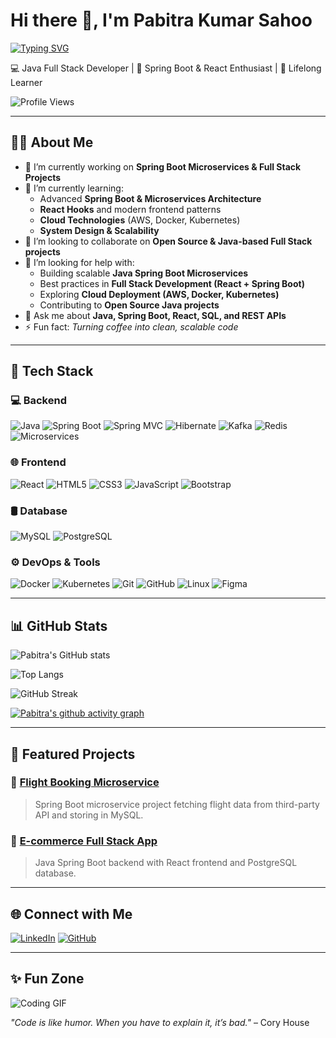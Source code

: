 # Hi there 👋, I'm Pabitra Kumar Sahoo

[![Typing SVG](https://readme-typing-svg.herokuapp.com?font=Fira+Code&pause=1000&color=0CF7E6&width=500&lines=Java+Full+Stack+Developer;Spring+Boot+%7C+React+%7C+SQL;Problem+Solver+%7C+Lifelong+Learner;Open+Source+Contributor)](https://git.io/typing-svg)  

💻 Java Full Stack Developer | 🚀 Spring Boot & React Enthusiast | 🌱 Lifelong Learner  

![Profile Views](https://komarev.com/ghpvc/?username=Pabitra-33&label=Profile%20Views&color=0e75b6&style=flat)

---

## 🙋‍♂️ About Me
- 🔭 I’m currently working on **Spring Boot Microservices & Full Stack Projects**
- 🌱 I’m currently learning:
  - Advanced **Spring Boot & Microservices Architecture**
  - **React Hooks** and modern frontend patterns
  - **Cloud Technologies** (AWS, Docker, Kubernetes)
  - **System Design & Scalability**
- 👯 I’m looking to collaborate on **Open Source & Java-based Full Stack projects**
- 🤝 I’m looking for help with:
  - Building scalable **Java Spring Boot Microservices**
  - Best practices in **Full Stack Development (React + Spring Boot)**
  - Exploring **Cloud Deployment (AWS, Docker, Kubernetes)**
  - Contributing to **Open Source Java projects**
- 💬 Ask me about **Java, Spring Boot, React, SQL, and REST APIs**
- ⚡ Fun fact: *Turning coffee into clean, scalable code*

---

## 🚀 Tech Stack

### 💻 Backend
![Java](https://img.shields.io/badge/Java-ED8B00?style=for-the-badge&logo=openjdk&logoColor=white)
![Spring Boot](https://img.shields.io/badge/Spring%20Boot-6DB33F?style=for-the-badge&logo=springboot&logoColor=white)
![Spring MVC](https://img.shields.io/badge/Spring%20MVC-6DB33F?style=for-the-badge&logo=spring&logoColor=white)
![Hibernate](https://img.shields.io/badge/Hibernate-59666C?style=for-the-badge&logo=hibernate&logoColor=white)
![Kafka](https://img.shields.io/badge/Kafka-231F20?style=for-the-badge&logo=apachekafka&logoColor=white)
![Redis](https://img.shields.io/badge/Redis-DC382D?style=for-the-badge&logo=redis&logoColor=white)
![Microservices](https://img.shields.io/badge/Microservices-4285F4?style=for-the-badge&logo=cloud&logoColor=white)

### 🌐 Frontend
![React](https://img.shields.io/badge/React-61DAFB?style=for-the-badge&logo=react&logoColor=black)
![HTML5](https://img.shields.io/badge/HTML5-E34F26?style=for-the-badge&logo=html5&logoColor=white)
![CSS3](https://img.shields.io/badge/CSS3-1572B6?style=for-the-badge&logo=css3&logoColor=white)
![JavaScript](https://img.shields.io/badge/JavaScript-F7DF1E?style=for-the-badge&logo=javascript&logoColor=black)
![Bootstrap](https://img.shields.io/badge/Bootstrap-563D7C?style=for-the-badge&logo=bootstrap&logoColor=white)

### 🛢 Database
![MySQL](https://img.shields.io/badge/MySQL-005C84?style=for-the-badge&logo=mysql&logoColor=white)
![PostgreSQL](https://img.shields.io/badge/PostgreSQL-316192?style=for-the-badge&logo=postgresql&logoColor=white)

### ⚙️ DevOps & Tools
![Docker](https://img.shields.io/badge/Docker-2496ED?style=for-the-badge&logo=docker&logoColor=white)
![Kubernetes](https://img.shields.io/badge/Kubernetes-326CE5?style=for-the-badge&logo=kubernetes&logoColor=white)
![Git](https://img.shields.io/badge/Git-F05032?style=for-the-badge&logo=git&logoColor=white)
![GitHub](https://img.shields.io/badge/GitHub-181717?style=for-the-badge&logo=github&logoColor=white)
![Linux](https://img.shields.io/badge/Linux-FCC624?style=for-the-badge&logo=linux&logoColor=black)
![Figma](https://img.shields.io/badge/Figma-F24E1E?style=for-the-badge&logo=figma&logoColor=white)


---

## 📊 GitHub Stats
![Pabitra's GitHub stats](https://github-readme-stats.vercel.app/api?username=Pabitra-33&show_icons=true&theme=tokyonight)  

![Top Langs](https://github-readme-stats.vercel.app/api/top-langs/?username=Pabitra-33&layout=compact&theme=tokyonight)  

![GitHub Streak](https://streak-stats.demolab.com/?user=Pabitra-33&theme=tokyonight)  

[![Pabitra's github activity graph](https://github-readme-activity-graph.vercel.app/graph?username=Pabitra-33&theme=tokyo-night)](https://github.com/ashutosh00710/github-readme-activity-graph)  

---

## 📌 Featured Projects

### 🔹 [Flight Booking Microservice](https://github.com/Pabitra-33/flight-booking-service)
> Spring Boot microservice project fetching flight data from third-party API and storing in MySQL.

### 🔹 [E-commerce Full Stack App](https://github.com/Pabitra-33/ecommerce-fullstack)
> Java Spring Boot backend with React frontend and PostgreSQL database.

---

## 🌐 Connect with Me
[![LinkedIn](https://img.shields.io/badge/LinkedIn-0077B5?style=for-the-badge&logo=linkedin&logoColor=white)]([https://linkedin.com/in/your-link](https://www.linkedin.com/in/pabitra-kumar1412/))  
[![GitHub](https://img.shields.io/badge/GitHub-181717?style=for-the-badge&logo=github&logoColor=white)](https://github.com/your-Pabitra-33)  

---

## ✨ Fun Zone
![Coding GIF](https://media.giphy.com/media/13HgwGsXF0aiGY/giphy.gif)  

_"Code is like humor. When you have to explain it, it’s bad."_ – Cory House
